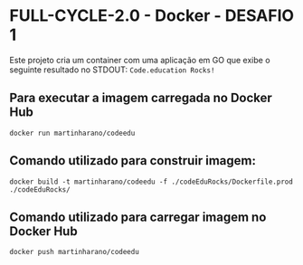 
# FULL-CYCLE-2.0 - Docker - DESAFIO 1 

Este projeto cria um container com uma aplicação em GO que exibe o seguinte resultado no STDOUT: ``Code.education Rocks!``

## Para executar a imagem carregada no Docker Hub

``docker run martinharano/codeedu``

## Comando utilizado para construir imagem:

``docker build -t martinharano/codeedu -f ./codeEduRocks/Dockerfile.prod ./codeEduRocks/`` 

## Comando utilizado para carregar imagem no Docker Hub
``docker push martinharano/codeedu``